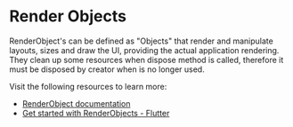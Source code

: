 # Render Objects

RenderObject's can be defined as "Objects" that render and manipulate layouts, sizes and draw the UI, providing the actual application rendering. They clean up some resources when dispose method is called, therefore it must be disposed by creator when is no longer used.

Visit the following resources to learn more:

- [RenderObject documentation](https://api.flutter.dev/flutter/rendering/RenderObject-class.html)
- [Get started with RenderObjects - Flutter](https://jasper-dev.hashnode.dev/getting-started-with-renderobjects-in-flutter)